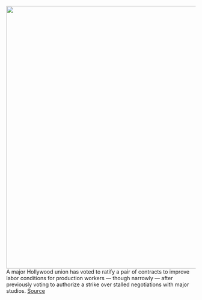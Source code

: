 <img src='https://cdn.vox-cdn.com/thumbor/RmJPw2R5hI5ifDQhJSMJULLoJ70=/0x0:4000x2667/1200x800/filters:focal(2041x1353:2681x1993)/cdn.vox-cdn.com/uploads/chorus_image/image/70147196/1236517234.0.jpg' width='700px' /><br/>
A major Hollywood union has voted to ratify a pair of contracts to improve labor conditions for production workers — though narrowly — after previously voting to authorize a strike over stalled negotiations with major studios.
<a href='https://www.theverge.com/2021/11/15/22784345/iatse-members-ratify-contracts-following-strike-authorization'> Source <a/>
